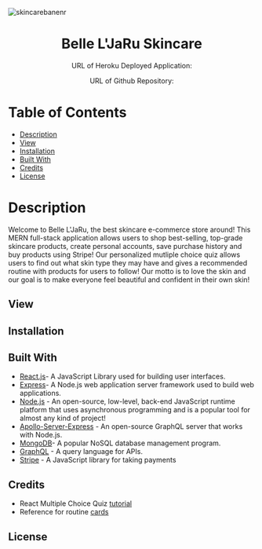 ![skincarebanenr](https://www.bodezethaimassage.com/wp-content/uploads/2018/09/banner-design3.jpg)

## <h1 align='center'> Belle L'JaRu Skincare </h1>
<p align='center'> URL of Heroku Deployed Application: </p>
<p align='center'> URL of Github Repository: </p>

# Table of Contents
- [Description](#description)
- [View](#view)
- [Installation](#installation)
- [Built With](#builtwith)
- [Credits](#credits)
- [License](#license)

# Description
Welcome to Belle L'JaRu, the best skincare e-commerce store around! This MERN full-stack application allows users to shop best-selling, top-grade skincare products, create personal accounts, save purchase history and buy products using Stripe! Our personalized mutliple choice quiz allows users to find out what skin type they may have and gives a recommended routine with products for users to follow! Our motto is to love the skin and our goal is to make everyone feel beautiful and confident in their own skin!


## View

## Installation

## Built With
- [React.js](https://reactjs.org/)- A JavaScript Library used for building user interfaces.
- [Express](https://expressjs.com/)- A Node.js web application server framework used to build web applications.
- [Node.js](https://nodejs.dev/learn) - An open-source, low-level, back-end JavaScript runtime platform that uses asynchronous programming and is a popular tool for almost any kind of project!
- [Apollo-Server-Express](https://www.npmjs.com/package/apollo-server-express) - An open-source GraphQL server that works with Node.js.
- [MongoDB](https://www.mongodb.com/)- A popular NoSQL database management program.
- [GraphQL](https://graphql.org/) - A query language for APIs.
- [Stripe](https://stripe.com/docs/stripe-js) - A JavaScript library for taking payments

## Credits
- React Multiple Choice Quiz [tutorial](https://mitchgavan.com/react-quiz/)
- Reference for routine [cards](https://github.com/irfanabliz/personality-test-react)

## License
